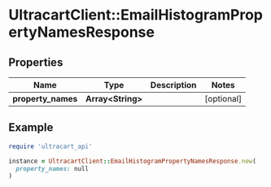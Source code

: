 # UltracartClient::EmailHistogramPropertyNamesResponse

## Properties

| Name | Type | Description | Notes |
| ---- | ---- | ----------- | ----- |
| **property_names** | **Array&lt;String&gt;** |  | [optional] |

## Example

```ruby
require 'ultracart_api'

instance = UltracartClient::EmailHistogramPropertyNamesResponse.new(
  property_names: null
)
```

